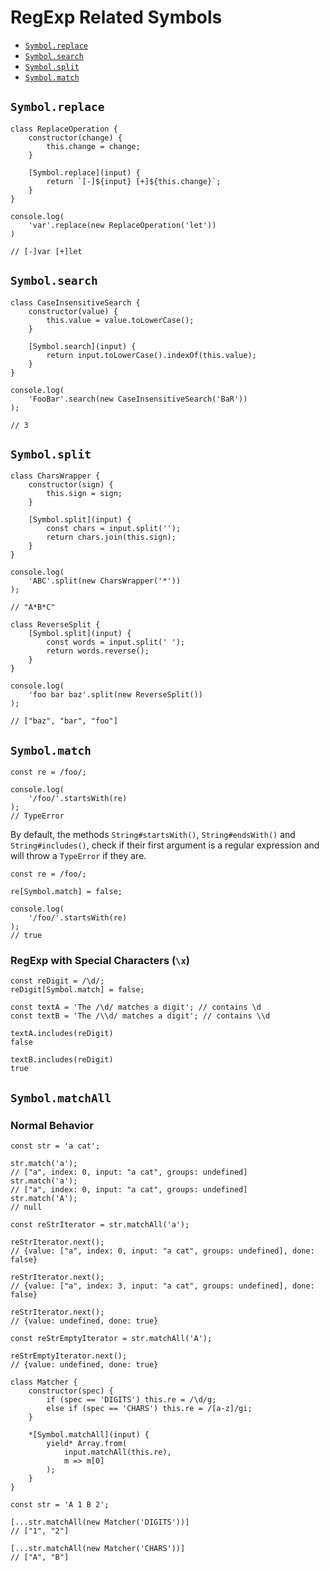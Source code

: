 # RegExp Related Symbols

* [`Symbol.replace`](#symbol-replace)
* [`Symbol.search`](#symbol-search)
* [`Symbol.split`](#symbol-split)
* [`Symbol.match`](#symbol-match)

## `Symbol.replace`

```
class ReplaceOperation {
    constructor(change) {
        this.change = change;
    }
    
    [Symbol.replace](input) {
        return `[-]${input} [+]${this.change}`;
    }
}

console.log(
    'var'.replace(new ReplaceOperation('let'))
)

// [-]var [+]let
```

## `Symbol.search`

```
class CaseInsensitiveSearch {
    constructor(value) {
        this.value = value.toLowerCase();
    }
    
    [Symbol.search](input) {
        return input.toLowerCase().indexOf(this.value);
    }
}

console.log(
    'FooBar'.search(new CaseInsensitiveSearch('BaR'))
);

// 3
```

## `Symbol.split`

```
class CharsWrapper {
    constructor(sign) {
        this.sign = sign;
    }
    
    [Symbol.split](input) {
        const chars = input.split('');
        return chars.join(this.sign);
    }
}

console.log(
    'ABC'.split(new CharsWrapper('*'))
);

// "A*B*C"
```

```
class ReverseSplit {
    [Symbol.split](input) {
        const words = input.split(' ');
        return words.reverse();
    }
}

console.log(
    'foo bar baz'.split(new ReverseSplit())
);

// ["baz", "bar", "foo"]
```

## `Symbol.match`

```
const re = /foo/;

console.log(
    '/foo/'.startsWith(re)
);
// TypeError
```

By default, the methods `String#startsWith()`, `String#endsWith()` and `String#includes()`, check if their first argument is a regular expression and will throw a `TypeError` if they are.

```
const re = /foo/;

re[Symbol.match] = false;

console.log(
    '/foo/'.startsWith(re)
);
// true
```

### RegExp with Special Characters (`\x`)

```
const reDigit = /\d/;
reDigit[Symbol.match] = false;

const textA = 'The /\d/ matches a digit'; // contains \d
const textB = 'The /\\d/ matches a digit'; // contains \\d

textA.includes(reDigit)
false

textB.includes(reDigit)
true
```

## `Symbol.matchAll`

### Normal Behavior

```
const str = 'a cat';

str.match('a');
// ["a", index: 0, input: "a cat", groups: undefined]
str.match('a');
// ["a", index: 0, input: "a cat", groups: undefined]
str.match('A');
// null

const reStrIterator = str.matchAll('a');

reStrIterator.next();
// {value: ["a", index: 0, input: "a cat", groups: undefined], done: false}

reStrIterator.next();
// {value: ["a", index: 3, input: "a cat", groups: undefined], done: false}

reStrIterator.next();
// {value: undefined, done: true}

const reStrEmptyIterator = str.matchAll('A');

reStrEmptyIterator.next();
// {value: undefined, done: true}
```

```
class Matcher {
    constructor(spec) {
        if (spec == 'DIGITS') this.re = /\d/g;
        else if (spec == 'CHARS') this.re = /[a-z]/gi;
    }
    
    *[Symbol.matchAll](input) {
        yield* Array.from(
            input.matchAll(this.re),
            m => m[0]
        );
    }
}

const str = 'A 1 B 2';

[...str.matchAll(new Matcher('DIGITS'))]
// ["1", "2"]

[...str.matchAll(new Matcher('CHARS'))]
// ["A", "B"]
```